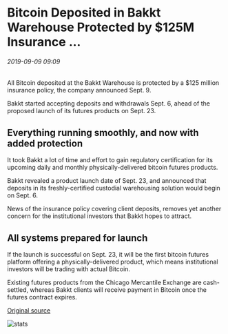 # Bitcoin Deposited in Bakkt Warehouse Protected by $125M Insurance ...

###### 2019-09-09 09:09

All Bitcoin deposited at the Bakkt Warehouse is protected by a $125 million insurance policy, the company announced Sept. 9.

Bakkt started accepting deposits and withdrawals Sept. 6, ahead of the proposed launch of its futures products on Sept. 23.

## Everything running smoothly, and now with added protection

It took Bakkt a lot of time and effort to gain regulatory certification for its upcoming daily and monthly physically-delivered bitcoin futures products.

Bakkt revealed a product launch date of Sept. 23, and announced that deposits in its freshly-certified custodial warehousing solution would begin on Sept. 6.

News of the insurance policy covering client deposits, removes yet another concern for the institutional investors that Bakkt hopes to attract.

## All systems prepared for launch

If the launch is successful on Sept. 23, it will be the first bitcoin futures platform offering a physically-delivered product, which means institutional investors will be trading with actual Bitcoin.

Existing futures products from the Chicago Mercantile Exchange are cash-settled, whereas Bakkt clients will receive payment in Bitcoin once the futures contract expires.

[Original source](https://cointelegraph.com/news/bitcoin-deposited-in-bakkt-warehouse-protected-by-125m-insurance)

![stats](https://c.statcounter.com/11760860/0/a89fa40b/1/ "stats")